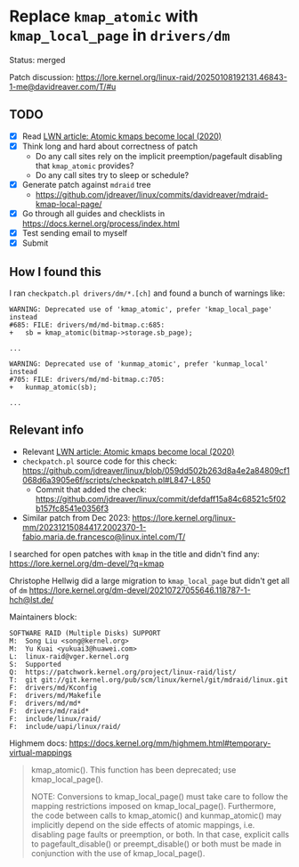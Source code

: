 # Replace `kmap_atomic` with `kmap_local_page` in `drivers/dm`

Status: merged

Patch discussion: <https://lore.kernel.org/linux-raid/20250108192131.46843-1-me@davidreaver.com/T/#u>

## TODO

- [x] Read [LWN article: Atomic kmaps become local (2020)](https://lwn.net/Articles/836144/)
- [x] Think long and hard about correctness of patch
  - Do any call sites rely on the implicit preemption/pagefault disabling that `kmap_atomic` provides?
  - Do any call sites try to sleep or schedule?
- [x] Generate patch against `mdraid` tree
  - <https://github.com/jdreaver/linux/commits/davidreaver/mdraid-kmap-local-page/>
- [x] Go through all guides and checklists in <https://docs.kernel.org/process/index.html>
- [x] Test sending email to myself
- [x] Submit

## How I found this

I ran `checkpatch.pl drivers/dm/*.[ch]` and found a bunch of warnings like:

```
WARNING: Deprecated use of 'kmap_atomic', prefer 'kmap_local_page' instead
#685: FILE: drivers/md/md-bitmap.c:685:
+	sb = kmap_atomic(bitmap->storage.sb_page);

...

WARNING: Deprecated use of 'kunmap_atomic', prefer 'kunmap_local' instead
#705: FILE: drivers/md/md-bitmap.c:705:
+	kunmap_atomic(sb);

...
```

## Relevant info

- Relevant [LWN article: Atomic kmaps become local (2020)](https://lwn.net/Articles/836144/)
- `checkpatch.pl` source code for this check: <https://github.com/jdreaver/linux/blob/059dd502b263d8a4e2a84809cf1068d6a3905e6f/scripts/checkpatch.pl#L847-L850>
  - Commit that added the check: <https://github.com/jdreaver/linux/commit/defdaff15a84c68521c5f02b157fc8541e0356f3>
- Similar patch from Dec 2023: <https://lore.kernel.org/linux-mm/20231215084417.2002370-1-fabio.maria.de.francesco@linux.intel.com/T/>

I searched for open patches with `kmap` in the title and didn't find any: <https://lore.kernel.org/dm-devel/?q=kmap>

Christophe Hellwig did a large migration to `kmap_local_page` but didn't get all of `dm` <https://lore.kernel.org/dm-devel/20210727055646.118787-1-hch@lst.de/>

Maintainers block:

```
SOFTWARE RAID (Multiple Disks) SUPPORT
M:	Song Liu <song@kernel.org>
M:	Yu Kuai <yukuai3@huawei.com>
L:	linux-raid@vger.kernel.org
S:	Supported
Q:	https://patchwork.kernel.org/project/linux-raid/list/
T:	git git://git.kernel.org/pub/scm/linux/kernel/git/mdraid/linux.git
F:	drivers/md/Kconfig
F:	drivers/md/Makefile
F:	drivers/md/md*
F:	drivers/md/raid*
F:	include/linux/raid/
F:	include/uapi/linux/raid/
```

Highmem docs: <https://docs.kernel.org/mm/highmem.html#temporary-virtual-mappings>

> kmap_atomic(). This function has been deprecated; use kmap_local_page().
>
> NOTE: Conversions to kmap_local_page() must take care to follow the mapping restrictions imposed on kmap_local_page(). Furthermore, the code between calls to kmap_atomic() and kunmap_atomic() may implicitly depend on the side effects of atomic mappings, i.e. disabling page faults or preemption, or both. In that case, explicit calls to pagefault_disable() or preempt_disable() or both must be made in conjunction with the use of kmap_local_page().
